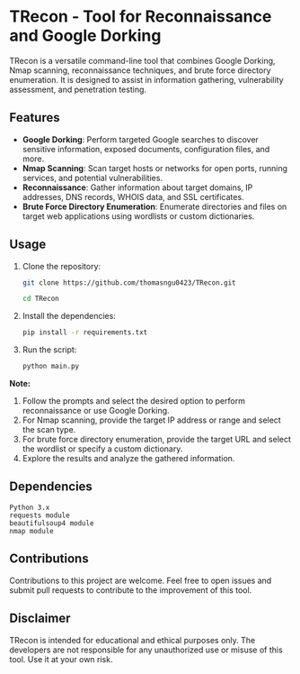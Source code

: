 # TRecon - Tool for Reconnaissance and Google Dorking

TRecon is a versatile command-line tool that combines Google Dorking, Nmap scanning, reconnaissance techniques, and brute force directory enumeration. It is designed to assist in information gathering, vulnerability assessment, and penetration testing.

## Features

- **Google Dorking**: Perform targeted Google searches to discover sensitive information, exposed documents, configuration files, and more.
- **Nmap Scanning**: Scan target hosts or networks for open ports, running services, and potential vulnerabilities.
- **Reconnaissance**: Gather information about target domains, IP addresses, DNS records, WHOIS data, and SSL certificates.
- **Brute Force Directory Enumeration**: Enumerate directories and files on target web applications using wordlists or custom dictionaries.

## Usage

1. Clone the repository:

   ```bash
   git clone https://github.com/thomasngu0423/TRecon.git
   ```
   ```bash
   cd TRecon

2. Install the dependencies:

   ```bash
   pip install -r requirements.txt

3. Run the script:

   ```bash
   python main.py

**Note:** 
1. Follow the prompts and select the desired option to perform reconnaissance or use Google Dorking.
2. For Nmap scanning, provide the target IP address or range and select the scan type.
3. For brute force directory enumeration, provide the target URL and select the wordlist or specify a custom dictionary.
4. Explore the results and analyze the gathered information.

## Dependencies

    Python 3.x
    requests module
    beautifulsoup4 module
    nmap module

## Contributions

Contributions to this project are welcome. Feel free to open issues and submit pull requests to contribute to the improvement of this tool.

## Disclaimer

TRecon is intended for educational and ethical purposes only. The developers are not responsible for any unauthorized use or misuse of this tool. Use it at your own risk.

